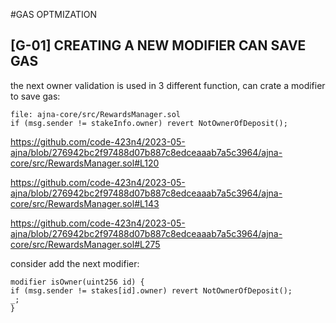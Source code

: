#GAS OPTMIZATION

## [G-01] CREATING A NEW MODIFIER CAN SAVE GAS
the next owner validation is used in 3 different function, can crate a modifier to save gas:

```
file: ajna-core/src/RewardsManager.sol
if (msg.sender != stakeInfo.owner) revert NotOwnerOfDeposit();
```
https://github.com/code-423n4/2023-05-ajna/blob/276942bc2f97488d07b887c8edceaaab7a5c3964/ajna-core/src/RewardsManager.sol#L120

https://github.com/code-423n4/2023-05-ajna/blob/276942bc2f97488d07b887c8edceaaab7a5c3964/ajna-core/src/RewardsManager.sol#L143

https://github.com/code-423n4/2023-05-ajna/blob/276942bc2f97488d07b887c8edceaaab7a5c3964/ajna-core/src/RewardsManager.sol#L275

consider add the next modifier:

```
modifier isOwner(uint256 id) {
if (msg.sender != stakes[id].owner) revert NotOwnerOfDeposit();
_;
}
```



